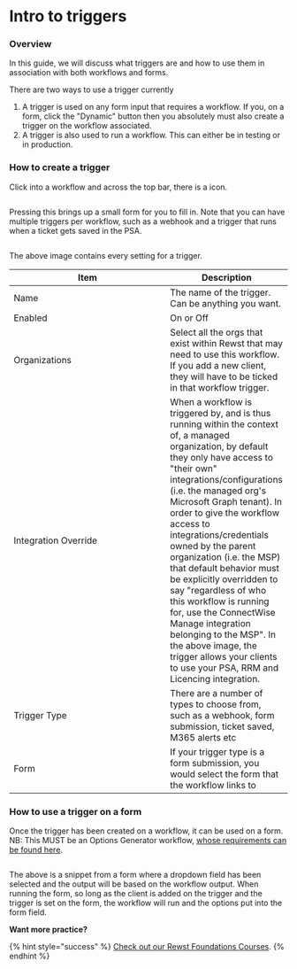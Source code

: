 # Intro to triggers

### Overview

In this guide, we will discuss what triggers are and how to use them in association with both workflows and forms.

There are two ways to use a trigger currently

1. A trigger is used on any form input that requires a workflow. If you, on a form, click the "Dynamic" button then you absolutely must also create a trigger on the workflow associated.
2. A trigger is also used to run a workflow. This can either be in testing or in production.

### How to create a trigger

Click into a workflow and across the top bar, there is a icon.

<div align="left"><figure><img src="../../.gitbook/assets/add-trigger.png" alt=""><figcaption></figcaption></figure></div>

Pressing this brings up a small form for you to fill in. Note that you can have multiple triggers per workflow, such as a webhook and a trigger that runs when a ticket gets saved in the PSA.

<figure><img src="../../.gitbook/assets/add-trigger-form.png" alt=""><figcaption></figcaption></figure>

The above image contains every setting for a trigger.

<table data-full-width="false"><thead><tr><th width="267">Item</th><th>Description</th></tr></thead><tbody><tr><td>Name</td><td>The name of the trigger. Can be anything you want.</td></tr><tr><td>Enabled</td><td>On or Off</td></tr><tr><td>Organizations</td><td>Select all the orgs that exist within Rewst that may need to use this workflow. If you add a new client, they will have to be ticked in that workflow trigger.</td></tr><tr><td>Integration Override</td><td>When a workflow is triggered by, and is thus running within the context of, a managed organization, by default they only have access to "their own" integrations/configurations (i.e. the managed org's Microsoft Graph tenant). In order to give the workflow access to integrations/credentials owned by the parent organization (i.e. the MSP) that default behavior must be explicitly overridden to say "regardless of who this workflow is running for, use the ConnectWise Manage integration belonging to the MSP". In the above image, the trigger allows your clients to use your PSA, RRM and Licencing integration.</td></tr><tr><td>Trigger Type</td><td>There are a number of types to choose from, such as a webhook, form submission, ticket saved, M365 alerts etc</td></tr><tr><td>Form</td><td>If your trigger type is a form submission, you would select the form that the workflow links to</td></tr></tbody></table>

### How to use a trigger on a form

Once the trigger has been created on a workflow, it can be used on a form. NB: This MUST be an Options Generator workflow, [whose requirements can be found here](../workflows/different-types-of-workflows.md).

<figure><img src="../../.gitbook/assets/form-trigger.png" alt=""><figcaption></figcaption></figure>

The above is a snippet from a form where a dropdown field has been selected and the output will be based on the workflow output. When running the form, so long as the client is added on the trigger and the trigger is set on the form, the workflow will run and the options put into the form field.

**Want more practice?**

{% hint style="success" %}
[Check out our Rewst Foundations Courses](../../cluck-university/rewst-foundations-1/).
{% endhint %}

